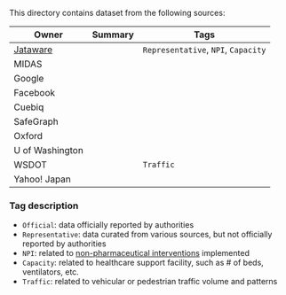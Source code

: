 This directory contains dataset from the following sources:

| Owner | Summary | Tags |
|-|-|-|
| [Jataware](https://github.com/jataware/covid-19-data) |  | `Representative`, `NPI`, `Capacity` |
| MIDAS |  |  |
| Google |  |  |
| Facebook |  |  |
| Cuebiq |  |  |
| SafeGraph |  |  |
| Oxford |  |  |
| U of Washington |  |  |
| WSDOT |  | `Traffic` |
| Yahoo! Japan |  |  |

### Tag description
- `Official`: data officially reported by authorities
- `Representative`: data curated from various sources, but not officially reported by authorities
- `NPI`: related to [non-pharmaceutical interventions](https://www.cdc.gov/nonpharmaceutical-interventions/index.html) implemented
- `Capacity`: related to healthcare support facility, such as # of beds, ventilators, etc.
- `Traffic`: related to vehicular or pedestrian traffic volume and patterns
